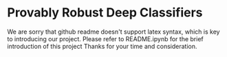 # Provably Robust Deep Classifiers
We are sorry that github readme doesn't support latex syntax, which is key to introducing our project.
Please refer to README.ipynb for the brief introduction of this project
Thanks for your time and consideration.
